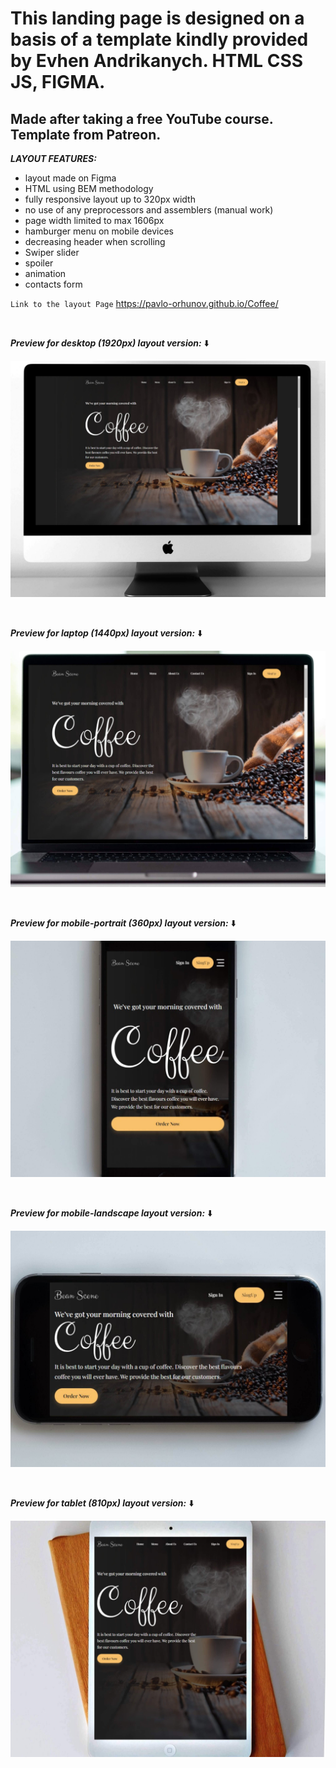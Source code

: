 # This landing page is designed on a basis of a template kindly provided by Evhen Andrikanych. HTML CSS JS, FIGMA.<br>

## Made after taking a free YouTube course. Template from Patreon.<br>

**_LAYOUT FEATURES:_**

- layout made on Figma
- HTML using BEM methodology
- fully responsive layout up to 320px width
- no use of any preprocessors and assemblers (manual work)
- page width limited to max 1606px
- hamburger menu on mobile devices
- decreasing header when scrolling
- Swiper slider
- spoiler
- animation
- contacts form

`Link to the layout Page`
https://pavlo-orhunov.github.io/Coffee/

<br>

**_Preview for desktop (1920px) layout version:_** ⬇️

![Desktop version preview](https://github.com/Pavlo-Orhunov/Coffee/blob/master/img/desktop.jpg "Desktop version preview")

<br>

**_Preview for laptop (1440px) layout version:_** ⬇️

![Laptop version preview](https://github.com/Pavlo-Orhunov/Coffee/blob/master/img/laptop.jpg "Laptop version preview")

<br>

**_Preview for mobile-portrait (360px) layout version:_** ⬇️

![Mobile version preview](https://github.com/Pavlo-Orhunov/Coffee/blob/master/img/mobile-p.jpg "Mobile-portrait version preview")

<br>

**_Preview for mobile-landscape layout version:_** ⬇️

![Mobile version preview](https://github.com/Pavlo-Orhunov/Coffee/blob/master/img/mobile-l.jpg "Mobile-landscape version preview")

<br>

**_Preview for tablet (810px) layout version:_** ⬇️

![Tablet version preview](https://github.com/Pavlo-Orhunov/Coffee/blob/master/img/tablet.jpg "Tablet version preview")
